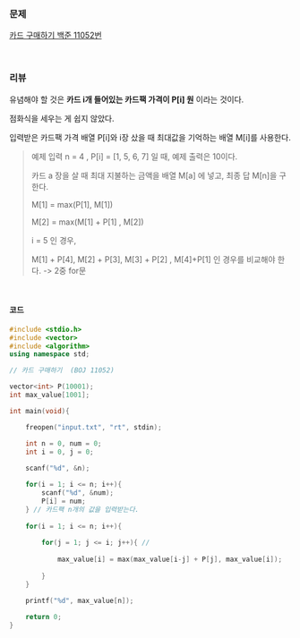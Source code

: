 ### 문제

[카드 구매하기 백준 11052번](https://www.acmicpc.net/problem/11052)

</br>

### 리뷰

유념해야 할 것은 **카드 i개 들어있는 카드팩 가격이 P[i] 원** 이라는 것이다. 

점화식을 세우는 게 쉽지 않았다. 

입력받은 카드팩 가격 배열 P[i]와 i장 샀을 때 최대값을 기억하는 배열 M[i]를 사용한다. 

> 예제 입력 n = 4 , P[i] = [1, 5, 6, 7] 일 때, 예제 출력은 10이다.  
>
> 카드 a 장을 살 때 최대 지불하는 금액을 배열 M[a] 에 넣고, 최종 답 M[n]을 구한다. 
>
> M[1] = max(P[1], M[1])
>
> M[2] = max(M[1] + P[1] , M[2])
>
> i = 5 인 경우, 
>
> M[1] + P[4],  M[2] + P[3],  M[3] + P[2] ,  M[4]+P[1]  인 경우를 비교해야 한다. -> 2중 for문

</br>

#### 코드

```c++
#include <stdio.h>
#include <vector>
#include <algorithm>
using namespace std;

// 카드 구매하기  (BOJ 11052) 

vector<int> P(10001);
int max_value[1001];

int main(void){

	freopen("input.txt", "rt", stdin);

	int n = 0, num = 0;
	int i = 0, j = 0;
	
	scanf("%d", &n);

	for(i = 1; i <= n; i++){
		scanf("%d", &num);
		P[i] = num;
	} // 카드팩 n개의 값을 입력받는다. 
	
	for(i = 1; i <= n; i++){
	
		for(j = 1; j <= i; j++){ //   
		
			max_value[i] = max(max_value[i-j] + P[j], max_value[i]);
			
		}
	}
		
	printf("%d", max_value[n]);

	return 0;
}
```

